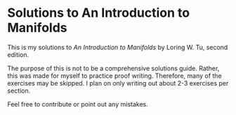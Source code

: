 # Solutions to An Introduction to Manifolds

This is my solutions to _An Introduction to Manifolds_ by Loring W. Tu, second edition.

The purpose of this is not to be a comprehensive solutions guide. Rather, this was
made for myself to practice proof writing. Therefore, many of the exercises may be skipped.
I plan on only writing out about 2-3 exercises per section.

Feel free to contribute or point out any mistakes.
